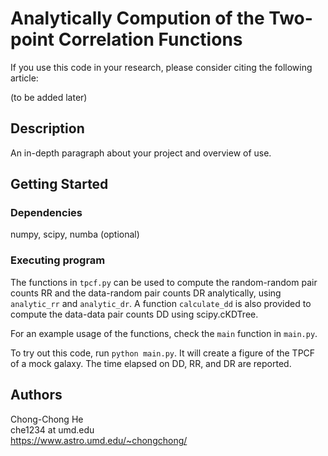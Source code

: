# Analytically Compution of the Two-point Correlation Functions 

If you use this code in your research, please consider citing the
following article:

(to be added later)

## Description

An in-depth paragraph about your project and overview of use.

## Getting Started

### Dependencies

numpy, scipy, numba (optional)

### Executing program

The functions in `tpcf.py` can be used to compute the random-random
pair counts RR and the data-random pair counts DR analytically, using
`analytic_rr` and `analytic_dr`. A function `calculate_dd` is also
provided to compute the data-data pair counts DD using scipy.cKDTree.

For an example usage of the functions, check the `main` function in `main.py`. 

To try out this code, run `python main.py`. It will create a figure of
the TPCF of a mock galaxy. The time elapsed on DD, RR, and DR are
reported.

## Authors

Chong-Chong He  
che1234 at umd.edu  
<https://www.astro.umd.edu/~chongchong/>

